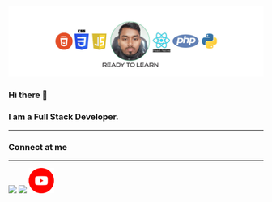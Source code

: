 <img src="https://raw.githubusercontent.com/cmschandan/cmschandan/main/yt-ck-programming.jpg">

### Hi there 👋
### I am a Full Stack Developer.
  <hr>
  
### Connect at me
<hr>
<a href="https://twitter.com/ChandanCotocus" target="_blank"><img src="https://camo.githubusercontent.com/b1b1f1441f9ad8aadc569da20dc9615f056b1c0d87fad28c84662213065061a8/68747470733a2f2f692e696d6775722e636f6d2f473779544448502e706e67" width="50px"></a>
<a href="https://www.linkedin.com/in/cotocuschandan/" target="_blank"><img src="https://camo.githubusercontent.com/a1c16f60c3cb9eb39f1249add7db21d770bca379f7df213c4fdeda7d3bec9ed9/68747470733a2f2f692e696d6775722e636f6d2f6b4639484d707a2e706e67" width="50px"></a>
<a href="https://www.youtube.com/channel/UCCsczli5PIaqN2k6BLDp7vQ" target="_blank"><img src="https://raw.githubusercontent.com/cmschandan/cmschandan/main/youtube-icon.png" width="50px"></a>

<!--
**cmschandan/cmschandan** is a ✨ _special_ ✨ repository because its `README.md` (this file) appears on your GitHub profile.

Here are some ideas to get you started:

- 🔭 I’m currently working on ...
- 🌱 I’m currently learning ...
- 👯 I’m looking to collaborate on ...
- 🤔 I’m looking for help with ...
- 💬 Ask me about ...
- 📫 How to reach me: ...
- 😄 Pronouns: ...
- ⚡ Fun fact: ...
-->
